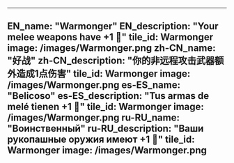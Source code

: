 ---

EN_name: "Warmonger"
EN_description: "Your melee weapons have +1 🔸"
tile_id: Warmonger
image: /images/Warmonger.png
zh-CN_name: "好战"
zh-CN_description: "你的非远程攻击武器额外造成1点伤害"
tile_id: Warmonger
image: /images/Warmonger.png
es-ES_name: "Belicoso"
es-ES_description: "Tus armas de melé tienen +1 🔸"
tile_id: Warmonger
image: /images/Warmonger.png
ru-RU_name: "Воинственный"
ru-RU_description: "Ваши рукопашные оружия имеют +1 🔸"
tile_id: Warmonger
image: /images/Warmonger.png
---